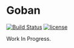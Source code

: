 # Goban
[![Build Status](https://travis-ci.org/Boris-Em/Goban.svg)](https://travis-ci.org/Boris-Em/Goban)
[![license](https://img.shields.io/github/license/mashape/apistatus.svg?maxAge=2592000?style=plastic)](https://github.com/Boris-Em/Goban/blob/master/LICENSE)

Work In Progress.
